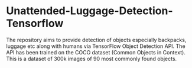 # Unattended-Luggage-Detection-Tensorflow
The repository aims to provide detection of objects especially backpacks, luggage etc along with humans via TensorFlow Object Detection API. The API has been trained on the COCO dataset (Common Objects in Context). This is a dataset of 300k images of 90 most commonly found objects. 
